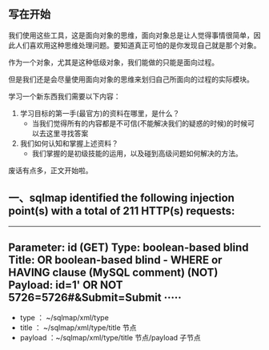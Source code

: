 ## 写在开始
我们使用这些工具，这是面向对象的思维，面向对象总是让人觉得事情很简单，因此人们喜欢用这种思维处理问题。要知道真正可怕的是你发现自己就是那个对象。

作为一个对象，尤其是这种低级对象，我们能做的只能是面向过程。

但是我们还是会尽量使用面向对象的思维来划归自己所面向的过程的实际模块。

学习一个新东西我们需要以下内容：
1. 学习目标的第一手(最官方)的资料在哪里，是什么？
    - 当我们觉得所有的内容都是不可信(不能解决我们的疑惑的时候)的时候可以去这里寻找答案
2. 我们如何认知和掌握上述资料？
    - 我们掌握的是初级技能的运用，以及碰到高级问题如何解决的方法。

废话有点多，正文开始啦。

## 一、sqlmap identified the following injection point(s) with a total of 211 HTTP(s) requests:
---
Parameter: id (GET)
    Type: boolean-based blind
    Title: OR boolean-based blind - WHERE or HAVING clause (MySQL comment) (NOT)
    Payload: id=1' OR NOT 5726=5726#&Submit=Submit
·····
---
- type ： ~/sqlmap/xml/type
- title ： ~/sqlmap/xml/type/title 节点
- payload ：~/sqlmap/xml/type/title 节点/payload 子节点

